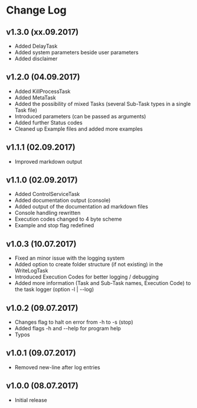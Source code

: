 ﻿# Change Log


## v1.3.0 (xx.09.2017)

* Added DelayTask
* Added system parameters beside user parameters
* Added disclaimer

## v1.2.0 (04.09.2017)

* Added KillProcessTask
* Added MetaTask
* Added the possibility of mixed Tasks (several Sub-Task types in a single Task file)
* Introduced parameters (can be passed as arguments)
* Added further Status codes
* Cleaned up Example files and added more examples

## v1.1.1 (02.09.2017)

* Improved markdown output

## v1.1.0 (02.09.2017)

* Added ControlServiceTask
* Added documentation output (console)
* Added output of the documentation ad markdown files
* Console handling rewritten
* Execution codes changed to 4 byte scheme
* Example and stop flag redefined

## v1.0.3 (10.07.2017)

* Fixed an minor issue with the logging system
* Added option to create folder structure (if not existing) in the WriteLogTask
* Introduced Execution Codes for better logging / debugging
* Added more information (Task and Sub-Task names, Execution Code) to the task logger (option -l | --log)

## v1.0.2 (09.07.2017)

* Changes flag to halt on error from -h to -s (stop)
* Added flags -h and --help for program help
* Typos

## v1.0.1 (09.07.2017)

* Removed new-line after log entries

## v1.0.0 (08.07.2017)

* Initial release


